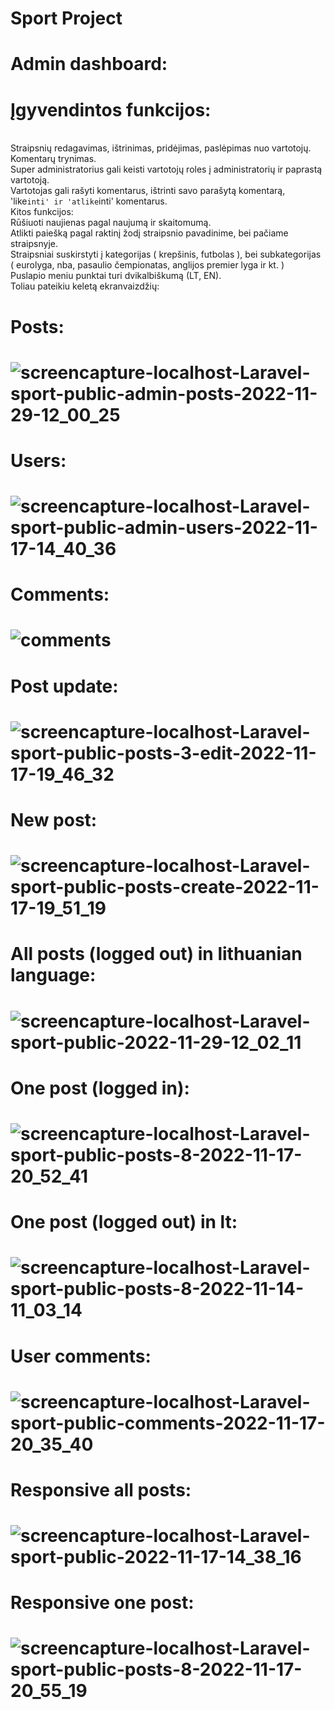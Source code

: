 # Sport Project
# Admin dashboard:
# Įgyvendintos funkcijos:
<br> Straipsnių redagavimas, ištrinimas, pridėjimas, paslėpimas nuo vartotojų.
<br> Komentarų trynimas.
<br> Super administratorius gali keisti vartotojų roles į administratorių ir paprastą vartotoją.
<br> Vartotojas gali rašyti komentarus, ištrinti savo parašytą komentarą, 'like`inti' ir 'atlike`inti' komentarus.
<br> Kitos funkcijos:
<br> Rūšiuoti naujienas pagal naujumą ir skaitomumą.
<br> Atlikti paiešką pagal raktinį žodį straipsnio pavadinime, bei pačiame straipsnyje.
<br> Straipsniai suskirstyti į kategorijas ( krepšinis, futbolas ), bei subkategorijas ( eurolyga, nba, pasaulio čempionatas, anglijos premier lyga ir kt. )
<br> Puslapio meniu punktai turi dvikalbiškumą (LT, EN).
<br> Toliau pateikiu keletą ekranvaizdžių:
# Posts:
# ![screencapture-localhost-Laravel-sport-public-admin-posts-2022-11-29-12_00_25](https://user-images.githubusercontent.com/107037107/204499021-892a49c6-9f3c-48d9-a20e-341854f81b50.png)
# Users:
# ![screencapture-localhost-Laravel-sport-public-admin-users-2022-11-17-14_40_36](https://user-images.githubusercontent.com/107037107/202449090-1a170dc9-47fe-40b0-8805-c80a0f77abb9.png)
# Comments:
# ![comments](https://user-images.githubusercontent.com/107037107/204511393-227d3678-4ac7-4b86-8bfd-ec885d0ce4f2.png)
# Post update:
# ![screencapture-localhost-Laravel-sport-public-posts-3-edit-2022-11-17-19_46_32](https://user-images.githubusercontent.com/107037107/202519792-ceaea88c-a13c-43ad-9266-342e7180d529.png)
# New post:
# ![screencapture-localhost-Laravel-sport-public-posts-create-2022-11-17-19_51_19](https://user-images.githubusercontent.com/107037107/202520637-7ad3ba75-0a29-4f39-840b-41e6b4123908.png)
# All posts (logged out) in lithuanian language:
# ![screencapture-localhost-Laravel-sport-public-2022-11-29-12_02_11](https://user-images.githubusercontent.com/107037107/204499310-92698897-98ad-4d96-b5b3-f86b8d6a0376.png)
# One post (logged in):
# ![screencapture-localhost-Laravel-sport-public-posts-8-2022-11-17-20_52_41](https://user-images.githubusercontent.com/107037107/202533408-3e2ba3f3-043a-47f7-8cbd-d9a33ee09a54.png)
# One post (logged out) in lt:
# ![screencapture-localhost-Laravel-sport-public-posts-8-2022-11-14-11_03_14](https://user-images.githubusercontent.com/107037107/201618963-7c9f7b2b-6c73-49e3-84ce-33573627a1d0.png)
# User comments:
# ![screencapture-localhost-Laravel-sport-public-comments-2022-11-17-20_35_40](https://user-images.githubusercontent.com/107037107/202530082-0479ddf2-cffe-491f-bf28-bf5634ecca9c.png)
# Responsive all posts:
# ![screencapture-localhost-Laravel-sport-public-2022-11-17-14_38_16](https://user-images.githubusercontent.com/107037107/202448632-014339c7-48db-4ff9-a51e-86a310529803.png)
# Responsive one post:
# ![screencapture-localhost-Laravel-sport-public-posts-8-2022-11-17-20_55_19](https://user-images.githubusercontent.com/107037107/202533937-3dda0bdc-75c3-471c-a38d-ac1e270157b1.png)
